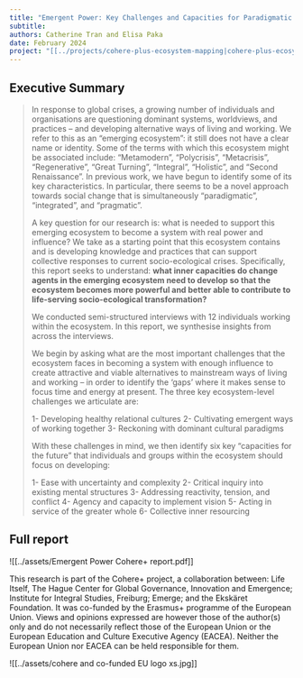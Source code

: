 ```yaml
---
title: "Emergent Power: Key Challenges and Capacities for Paradigmatic Change Agents"
subtitle: 
authors: Catherine Tran and Elisa Paka
date: February 2024
project: "[[../projects/cohere-plus-ecosystem-mapping|cohere-plus-ecosystem-mapping]]"
---
```

## Executive Summary

>In response to global crises, a growing number of individuals and organisations are questioning dominant systems, worldviews, and practices – and developing alternative ways of living and working. We refer to this as an “emerging ecosystem”: it still does not have a clear name or identity. Some of the terms with which this ecosystem might be associated include: “Metamodern”, “Polycrisis”, “Metacrisis”, “Regenerative”, “Great Turning”, “Integral”, “Holistic”, and “Second Renaissance”. In previous work, we have begun to identify some of its key characteristics. In particular, there seems to be a novel approach towards social change that is simultaneously “paradigmatic”, “integrated”, and “pragmatic”.
>
>A key question for our research is: what is needed to support this emerging ecosystem to become a system with real power and influence? We take as a starting point that this ecosystem contains and is developing knowledge and practices that can support collective responses to current socio-ecological crises. Specifically, this report seeks to understand: **what inner capacities do change agents in the emerging ecosystem need to develop so that the ecosystem becomes more powerful and better able to contribute to life-serving socio-ecological transformation?**
>
>We conducted semi-structured interviews with 12 individuals working within the ecosystem. In this report, we synthesise insights from across the interviews.
>
>We begin by asking what are the most important challenges that the ecosystem faces in becoming a system with enough influence to create attractive and viable alternatives to mainstream ways of living and working – in order to identify the ‘gaps’ where it makes sense to focus time and energy at present. The three key ecosystem-level challenges we articulate are:
>
>1- Developing healthy relational cultures
>2- Cultivating emergent ways of working together
>3- Reckoning with dominant cultural paradigms
>
>With these challenges in mind, we then identify six key “capacities for the future” that individuals and groups within the ecosystem should focus on developing:
>
>1- Ease with uncertainty and complexity
>2- Critical inquiry into existing mental structures
>3- Addressing reactivity, tension, and conflict
>4- Agency and capacity to implement vision
>5- Acting in service of the greater whole
>6- Collective inner resourcing

## Full report
![[../assets/Emergent Power Cohere+ report.pdf]]

This research is part of the Cohere+ project, a collaboration between: Life Itself, The Hague Center for Global Governance, Innovation and Emergence; Institute for Integral Studies, Freiburg; Emerge; and the Ekskäret Foundation. It was co-funded by the Erasmus+ programme of the European Union. Views and opinions expressed are however those of the author(s) only and do not necessarily reflect those of the European Union or the European Education and Culture Executive Agency (EACEA). Neither the European Union nor EACEA can be held responsible for them.

![[../assets/cohere and co-funded EU logo xs.jpg]]